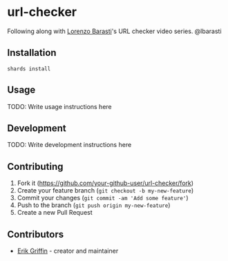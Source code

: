 # url-checker

Following along with [Lorenzo Barasti](https://www.youtube.com/channel/UCaydNuV-VSO0gFSrvS9WgXg)'s URL checker video series.
@lbarasti

## Installation

`shards install`

## Usage

TODO: Write usage instructions here

## Development

TODO: Write development instructions here

## Contributing

1. Fork it (<https://github.com/your-github-user/url-checker/fork>)
2. Create your feature branch (`git checkout -b my-new-feature`)
3. Commit your changes (`git commit -am 'Add some feature'`)
4. Push to the branch (`git push origin my-new-feature`)
5. Create a new Pull Request

## Contributors

- [Erik Griffin](https://github.com/ErikAGriffin) - creator and maintainer
